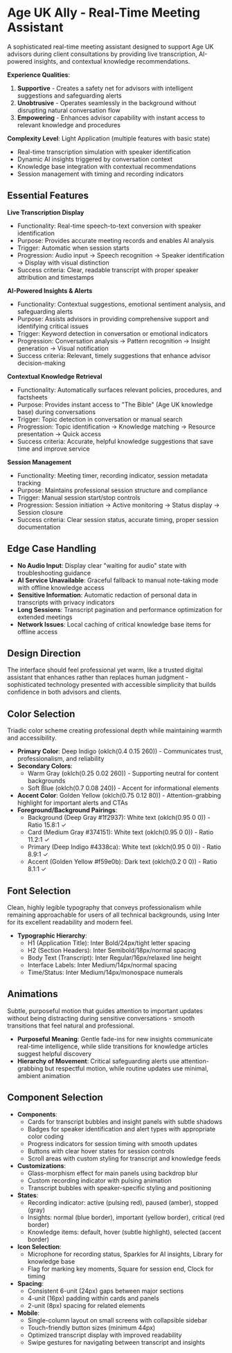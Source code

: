 # Age UK Ally - Real-Time Meeting Assistant

A sophisticated real-time meeting assistant designed to support Age UK advisors during client consultations by providing live transcription, AI-powered insights, and contextual knowledge recommendations.

**Experience Qualities**:
1. **Supportive** - Creates a safety net for advisors with intelligent suggestions and safeguarding alerts
2. **Unobtrusive** - Operates seamlessly in the background without disrupting natural conversation flow
3. **Empowering** - Enhances advisor capability with instant access to relevant knowledge and procedures

**Complexity Level**: Light Application (multiple features with basic state)
- Real-time transcription simulation with speaker identification
- Dynamic AI insights triggered by conversation context
- Knowledge base integration with contextual recommendations
- Session management with timing and recording indicators

## Essential Features

**Live Transcription Display**
- Functionality: Real-time speech-to-text conversion with speaker identification
- Purpose: Provides accurate meeting records and enables AI analysis
- Trigger: Automatic when session starts
- Progression: Audio input → Speech recognition → Speaker identification → Display with visual distinction
- Success criteria: Clear, readable transcript with proper speaker attribution and timestamps

**AI-Powered Insights & Alerts**
- Functionality: Contextual suggestions, emotional sentiment analysis, and safeguarding alerts
- Purpose: Assists advisors in providing comprehensive support and identifying critical issues
- Trigger: Keyword detection in conversation or emotional indicators
- Progression: Conversation analysis → Pattern recognition → Insight generation → Visual notification
- Success criteria: Relevant, timely suggestions that enhance advisor decision-making

**Contextual Knowledge Retrieval**
- Functionality: Automatically surfaces relevant policies, procedures, and factsheets
- Purpose: Provides instant access to "The Bible" (Age UK knowledge base) during conversations
- Trigger: Topic detection in conversation or manual search
- Progression: Topic identification → Knowledge matching → Resource presentation → Quick access
- Success criteria: Accurate, helpful knowledge suggestions that save time and improve service

**Session Management**
- Functionality: Meeting timer, recording indicator, session metadata tracking
- Purpose: Maintains professional session structure and compliance
- Trigger: Manual session start/stop controls
- Progression: Session initiation → Active monitoring → Status display → Session closure
- Success criteria: Clear session status, accurate timing, proper session documentation

## Edge Case Handling

- **No Audio Input**: Display clear "waiting for audio" state with troubleshooting guidance
- **AI Service Unavailable**: Graceful fallback to manual note-taking mode with offline knowledge access
- **Sensitive Information**: Automatic redaction of personal data in transcripts with privacy indicators
- **Long Sessions**: Transcript pagination and performance optimization for extended meetings
- **Network Issues**: Local caching of critical knowledge base items for offline access

## Design Direction

The interface should feel professional yet warm, like a trusted digital assistant that enhances rather than replaces human judgment - sophisticated technology presented with accessible simplicity that builds confidence in both advisors and clients.

## Color Selection

Triadic color scheme creating professional depth while maintaining warmth and accessibility.

- **Primary Color**: Deep Indigo (oklch(0.4 0.15 260)) - Communicates trust, professionalism, and reliability
- **Secondary Colors**: 
  - Warm Gray (oklch(0.25 0.02 260)) - Supporting neutral for content backgrounds
  - Soft Blue (oklch(0.7 0.08 240)) - Accent for informational elements
- **Accent Color**: Golden Yellow (oklch(0.75 0.12 80)) - Attention-grabbing highlight for important alerts and CTAs
- **Foreground/Background Pairings**:
  - Background (Deep Gray #1f2937): White text (oklch(0.95 0 0)) - Ratio 15.8:1 ✓
  - Card (Medium Gray #374151): White text (oklch(0.95 0 0)) - Ratio 11.2:1 ✓
  - Primary (Deep Indigo #4338ca): White text (oklch(0.95 0 0)) - Ratio 8.9:1 ✓
  - Accent (Golden Yellow #f59e0b): Dark text (oklch(0.2 0 0)) - Ratio 8.1:1 ✓

## Font Selection

Clean, highly legible typography that conveys professionalism while remaining approachable for users of all technical backgrounds, using Inter for its excellent readability and modern feel.

- **Typographic Hierarchy**:
  - H1 (Application Title): Inter Bold/24px/tight letter spacing
  - H2 (Section Headers): Inter Semibold/18px/normal spacing
  - Body Text (Transcript): Inter Regular/16px/relaxed line height
  - Interface Labels: Inter Medium/14px/normal spacing
  - Time/Status: Inter Medium/14px/monospace numerals

## Animations

Subtle, purposeful motion that guides attention to important updates without being distracting during sensitive conversations - smooth transitions that feel natural and professional.

- **Purposeful Meaning**: Gentle fade-ins for new insights communicate real-time intelligence, while slide transitions for knowledge articles suggest helpful discovery
- **Hierarchy of Movement**: Critical safeguarding alerts use attention-grabbing but respectful motion, while routine updates use minimal, ambient animation

## Component Selection

- **Components**: 
  - Cards for transcript bubbles and insight panels with subtle shadows
  - Badges for speaker identification and alert types with appropriate color coding
  - Progress indicators for session timing with smooth updates
  - Buttons with clear hover states for session controls
  - Scroll areas with custom styling for transcript and knowledge feeds
- **Customizations**: 
  - Glass-morphism effect for main panels using backdrop blur
  - Custom recording indicator with pulsing animation
  - Transcript bubbles with speaker-specific styling and positioning
- **States**: 
  - Recording indicator: active (pulsing red), paused (amber), stopped (gray)
  - Insights: normal (blue border), important (yellow border), critical (red border)
  - Knowledge items: default, hover (subtle highlight), selected (accent border)
- **Icon Selection**: 
  - Microphone for recording status, Sparkles for AI insights, Library for knowledge base
  - Flag for marking key moments, Square for session end, Clock for timing
- **Spacing**: 
  - Consistent 6-unit (24px) gaps between major sections
  - 4-unit (16px) padding within cards and panels
  - 2-unit (8px) spacing for related elements
- **Mobile**: 
  - Single-column layout on small screens with collapsible sidebar
  - Touch-friendly button sizes (minimum 44px)
  - Optimized transcript display with improved readability
  - Swipe gestures for navigating between transcript and insights